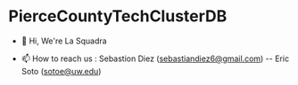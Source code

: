 # PierceCountyTechClusterDB

- 👋 Hi, We're La Squadra

- 📫 How to reach us : Sebastion Diez (sebastiandiez6@gmail.com) -- Eric Soto (sotoe@uw.edu)

